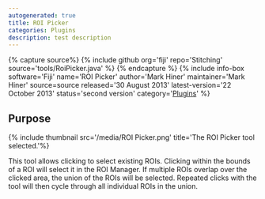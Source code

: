 ```yaml
---
autogenerated: true
title: ROI Picker
categories: Plugins
description: test description
---
```



{% capture source%}
{% include github org='fiji' repo='Stitching' source='tools/RoiPicker.java' %}
{% endcapture %}
{% include info-box software='Fiji' name='ROI Picker' author='Mark Hiner' maintainer='Mark Hiner' source=source released='30 August 2013' latest-version='22 October 2013' status='second version' category='[Plugins](Category_Plugins)' %}

Purpose
-------

{% include thumbnail src='/media/ROI Picker.png' title='The ROI Picker tool selected.'%}

This tool allows clicking to select existing ROIs. Clicking within the bounds of a ROI will select it in the ROI Manager. If multiple ROIs overlap over the clicked area, the union of the ROIs will be selected. Repeated clicks with the tool will then cycle through all individual ROIs in the union.


